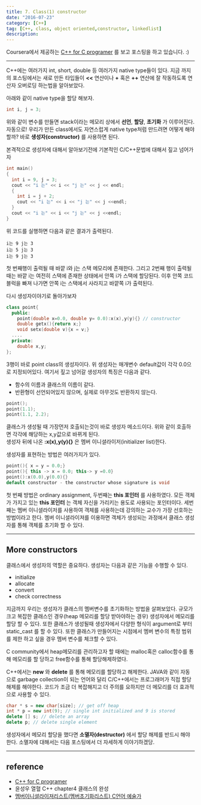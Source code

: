 ```yaml
---
title: 7. Class(1) constructor
date: "2016-07-23"
category: [C++]
tag: [C++, class, object oriented,constructor, linkedlist]
description:
---
```


Coursera에서 제공하는 [C++ for C programer](https://www.coursera.org/learn/c-plus-plus-a/home/info) 를 보고 포스팅을 하고 있습니다. :)

---

C++에는 여러가지 int, short, double 등 여러가지 native type들이 있다. 지금 까지의 포스팅에서는 새로 만든 타입들이 **<<** 연산이나 **+** 혹은 **++** 연산에 잘 작동하도록 연산자 오버로딩 하는법을 알아보았다.

아래와 같이 native type을 할당 해보자.

```c
int i, j = 3;
```

위와 같이 변수를 만들면 stack이라는 메모리 상에서 **선언**, **할당**, **초기화** 가 이루어진다. 자동으로! 우리가 만든 class에서도 자연스럽게 native type처럼 만드려면 어떻게 해야할까? 바로 **생성자(constructor)** 를 사용하면 된다.

본격적으로 생성자에 대해서 알아보기전에 기본적인 C/C++문법에 대해서 짚고 넘어가자

```c
int main()
{
  int i = 9, j = 3;
  cout << "i 는" << i << "j 는" << j << endl;
  {
    int i = j + 2;
    cout << "i 는" << i << "j 는" << j <<endl;
  }
  cout << "i 는" << i << "j 는" << j <<endl;
}
```

위 코드를 실행하면 다음과 같은 결과가 출력된다.

```
i는 9 j는 3
i는 5 j는 3
i는 9 j는 3
```

첫 번째행이 출력될 때 바깥 i와 j는 스택 메모리에 존재한다. 그리고 2번째 행이 출력될 때는 바깥 i는 여전히 스택에 존재한 상태에서 안쪽 i가 스택에 할당된다. 이후 안쪽 코드 블럭을 빠져 나가면 안쪽 i는 스택에서 사라지고 바깥쪽 i가 출력된다.

다시 생성자이야기로 돌아가보자

```cpp
class point{
  public:
    point(double x=0.0, double y= 0.0):x(x),y(y){} // constructor
    double getx(){return x;}
    void setx(double v){x = v;}
  ....
  private:
    double x,y;
};
```

3행이 바로 point class의 생성자이다. 위 생성자는 매개변수 default값이 각각 0.0으로 지정되어있다. 여기서 짚고 넘어갈 생성자의 특징은 다음과 같다.

- 함수의 이름과 클래스의 이름이 같다.
- 반환형이 선언되어있지 않으며, 실제로 아무것도 반환하지 않는다.

```cpp
point();
point(1.1);
point(1.1, 2.2);
```

클래스가 생성될 때 가장먼저 호출되는것이 바로 생성자 메소드이다. 위와 같이 호출하면 각각에 해당하는 x,y값으로 바뀌게 된다.  
생성자 뒤에 나온 **:x(x),y(y){}** 은 멤버 이니셜라이저(initializer list)한다.

생성자를 표현하는 방법은 여러가지가 있다.

```cpp
point(){ x = y = 0.0;}
point(){ this -> x = 0.0; this-> y =0.0}
point():x(0.0),y(0.0){}
default constructor - the constructor whose signature is void
```

첫 번째 방법은 ordinary assignment, 두번째는 **this 포인터** 를 사용하였다. 모든 객체가 가지고 있는 **this 포인터** 는 객체 자신을 가리키는 용도로 사용되는 포인터이다. 세번째는 멤버 이니셜라이저를 사용하여 객체를 사용하는데 강의하는 교수가 가장 선호하는 방법이라고 한다. 멤버 이니셜라이져를 이용하면 객체가 생성되는 과정에서 클래스 생성자를 통해 객체를 초기화 할 수 있다.

---

## More constructors

클래스에서 생성자의 역할은 중요하다. 생성자는 다음과 같은 기능을 수행할 수 있다.

- initialize
- allocate
- convert
- check correctness

지금까지 우리는 생성자가 클래스의 멤버변수를 초기화하는 방법을 살펴보았다. 규모가 크고 복잡한 클래스인 경우(heap 메모리를 할당 받아야하는 경우) 생성자에서 메모리를 할당 할 수 있다. 또한 클래스가 생성될때 생성자에서 다양한 형식이 argument로 부터 static_cast 를 할 수 있다. 또한 클래스가 만들어지는 시점에서 멤버 변수의 특정 범위를 제한 하고 싶을 경우 멤버 변수를 체크할 수 있다.

C community에서 heap메모리를 관리하고자 할 때에는 malloc혹은 calloc함수를 통해 메모리를 할 당하고 free함수를 통해 할당해제하였다.

C++에서는 **new** 와 **delete** 를 통해 메모리를 할당하고 해제한다. JAVA와 같이 자동으로 garbage collection이 되는 언어와 달리 C/C++에서는 프로그래머가 직접 할당해제를 해야한다. 코드가 조금 더 복잡해지고 더 주의를 요하지만 더 메모리를 더 효과적으로 사용할 수 있다.

```cpp
char * s = new char[size]; // get off heap
int * p = new int(9); // single int initialized and 9 is stored
delete [] s; // delete an array
delete p; // delete single element
```

생성자에서 메모리 할당을 했다면 **소멸자(destructor)** 에서 할당 해제를 반드시 해야한다. 소멸자에 대해서는 다음 포스팅에서 더 자세하게 이야기하겠당.

---

## reference

- [C++ for C programer](https://www.coursera.org/learn/c-plus-plus-a/home/info)
- 윤성우 열혈 C++ chapter4 클래스의 완성
- [멤버이니셜라이져리스트(멤버초기화리스트) C언어 예술가](http://thrillfighter.tistory.com/222)
